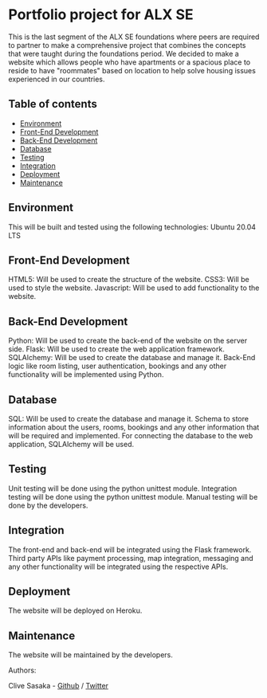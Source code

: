 # Portfolio project for ALX SE

This is the last segment of the ALX SE foundations where peers are required to partner to make a comprehensive project that combines the concepts that were taught during the foundations period.
We decided to make a website which allows people who have apartments or a spacious place to reside to have "roommates" based on location to help solve housing issues experienced in our countries.

## Table of contents

* [Environment](#environment)
* [Front-End Development](#front-end)
* [Back-End Development](#backend)
* [Database](#database)
* [Testing](#testing)
* [Integration](#integration)
* [Deployment](#deployment)
* [Maintenance](#maintenance/updates)

## Environment

This will be built and tested using the following technologies:
Ubuntu 20.04 LTS

## Front-End Development

HTML5: Will be used to create the structure of the website.
CSS3: Will be used to style the website.
Javascript: Will be used to add functionality to the website.

## Back-End Development

Python: Will be used to create the back-end of the website on the server side.
Flask: Will be used to create the web application framework.
SQLAlchemy: Will be used to create the database and manage it.
Back-End logic like room listing, user authentication, bookings and any other functionality will be implemented using Python.

## Database

SQL: Will be used to create the database and manage it.
Schema to store information about the users, rooms, bookings and any other information that will be required and implemented.
For connecting the database to the web application, SQLAlchemy will be used.

## Testing

Unit testing will be done using the python unittest module.
Integration testing will be done using the python unittest module.
Manual testing will be done by the developers.


## Integration

The front-end and back-end will be integrated using the Flask framework.
Third party APIs  like payment processing, map integration, messaging and any other functionality will be integrated using the respective APIs.


## Deployment

The website will be deployed on Heroku.

## Maintenance

The website will be maintained by the developers.



Authors:

Clive Sasaka - [Github](https://github.com/Csasaka19) / [Twitter](https://twitter.com/Sasaka_JR)
